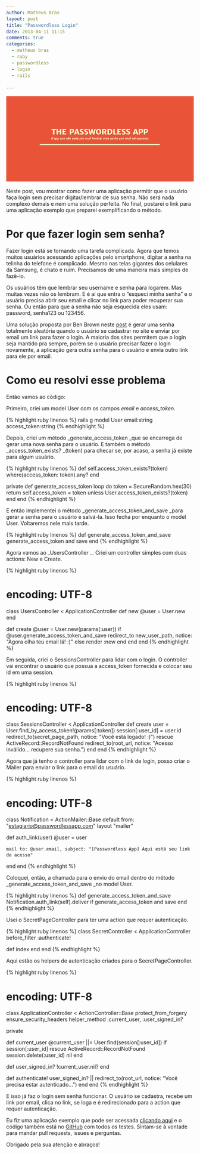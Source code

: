 ```yaml
---
author: Matheus Bras
layout: post
title: "Passwordless Login"
date: 2013-04-11 11:15
comments: true
categories:
  - matheus bras
  - ruby
  - passwordless
  - login
  - rails

---
```


![image](/images/posts/passwordless.png)

Neste post, vou mostrar como fazer uma aplicação permitir que o usuário faça login sem precisar digitar/lembrar de sua senha. Não será nada complexo demais e nem uma solução perfeita. No final, postarei o link para uma aplicação exemplo que preparei exemplificando o método.

# Por que fazer login sem senha?

Fazer login está se tornando uma tarefa complicada. Agora que temos muitos usuários acessando aplicações pelo smartphone, digitar a senha na telinha do telefone é complicado. Mesmo nas telas gigantes dos celulares da Samsung, é chato e ruim. Precisamos de uma maneira mais simples de fazê-lo.

<!--more-->

Os usuários têm que lembrar seu username e senha para logarem. Mas muitas vezes não os lembram. E é aí que entra o “esqueci minha senha” e o usuário precisa abrir seu email e clicar no link para poder recuperar sua senha. Ou então para que a senha não seja esquecida eles usam: password, senha123 ou 123456.

Uma solução proposta por Ben Brown neste [post](http://notes.xoxco.com/post/27999787765/is-it-time-for-password-less-login) é gerar uma senha totalmente aleatória quando o usuário se cadastrar no site e enviar por email um link para fazer o login. A maioria dos sites permitem que o login seja mantido pra sempre, porém se o usuário precisar fazer o login novamente, a aplicação gera outra senha para o usuário e envia outro link para ele por email.

# Como eu resolvi esse problema

Então vamos ao código:

Primeiro, criei um model User com os campos _email_ e _access_token_.

{% highlight ruby linenos %}
rails g model User email:string access_token:string
{% endhighlight %}

Depois, criei um método _generate_access_token _que se encarrega de gerar uma nova senha para o usuário. E também o método _access_token_exists? _(token) para checar se, por acaso, a senha já existe para algum usuário.

{% highlight ruby linenos %}
def self.access_token_exists?(token)
  where(access_token: token).any?
end

private
  def generate_access_token
    loop do
      token = SecureRandom.hex(30)
      return self.access_token = token unless User.access_token_exists?(token)
    end
  end
{% endhighlight %}

E então implementei o método _generate_access_token_and_save _para gerar a senha para o usuário e salvá-la. Isso fecha por enquanto o model User. Voltaremos nele mais tarde.

{% highlight ruby linenos %}
def generate_access_token_and_save
  generate_access_token and save
end
{% endhighlight %}

Agora vamos ao _UsersController _. Criei um controller simples com duas actions: New e Create.

{% highlight ruby linenos %}
# encoding: UTF-8
class UsersController < ApplicationController
  def new
    @user = User.new
  end

  def create
    @user = User.new(params[:user])
    if @user.generate_access_token_and_save
      redirect_to new_user_path, notice: "Agora olha teu email lá! :)"
    else
      render :new
    end
  end
end
{% endhighlight %}

Em seguida, criei o SessionsController para lidar com o login. O controller vai encontrar o usuário que possua a access_token fornecida e colocar seu id em uma session.

{% highlight ruby linenos %}
# encoding: UTF-8
class SessionsController < ApplicationController
  def create
    user = User.find_by_access_token!(params[:token])
    session[:user_id] = user.id
    redirect_to(secret_page_path, notice: "Você está logado! :)")
  rescue ActiveRecord::RecordNotFound
    redirect_to(root_url, notice: "Acesso inválido... recupere sua senha.")
  end
end
{% endhighlight %}

Agora que já tenho o controller para lidar com o link de login, posso criar o Mailer para enviar o link para o email do usuário.

{% highlight ruby linenos %}
# encoding: UTF-8
class Notification < ActionMailer::Base
  default from: "estagiario@passwordlessapp.com"
  layout "mailer"

  def auth_link(user)
    @user = user

    mail to: @user.email, subject: "[Passwordless App] Aqui está seu link de acesso"
  end
end
{% endhighlight %}

Coloquei, então, a chamada para o envio do email dentro do método _generate_access_token_and_save _no model User.

{% highlight ruby linenos %}
def generate_access_token_and_save
  Notification.auth_link(self).deliver if generate_access_token and save
end
{% endhighlight %}

Usei o SecretPageController para ter uma action que requer autenticação.

{% highlight ruby linenos %}
class SecretController < ApplicationController
  before_filter :authenticate!

  def index
  end
end
{% endhighlight %}

Aqui estão os helpers de autenticação criados para o SecretPageController.

{% highlight ruby linenos %}
# encoding: UTF-8
class ApplicationController < ActionController::Base
  protect_from_forgery
  ensure_security_headers
  helper_method :current_user, :user_signed_in?

  private

  def current_user
    @current_user ||= User.find(session[:user_id]) if session[:user_id]
    rescue ActiveRecord::RecordNotFound
      session.delete(:user_id)
      nil
  end

  def user_signed_in?
    !current_user.nil?
  end

  def authenticate!
    user_signed_in? || redirect_to(root_url, notice: "Você precisa estar autenticado...")
  end
end
{% endhighlight %}

E isso já faz o login sem senha funcionar. O usuário se cadastra, recebe um link por email, clica no link, se loga e é redirecionado para a action que requer autenticação.

Eu fiz uma aplicação exemplo que pode ser acessada [clicando aqui](http://passwordless.herokuapp.com) e o código também está no [GitHub](https://github.com/matheusbras/passwordless-app) com todos os testes. Sintam-se à vontade para mandar pull requests, issues e perguntas.

Obrigado pela sua atenção e abraços!
